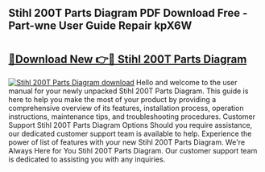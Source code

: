 ## Stihl 200T Parts Diagram PDF Download Free - Part-wne User Guide Repair kpX6W

# <h2><a href="http://dfnv4op.blite.top/?on=Stihl+200T+Parts+Diagram">🔗Download New 👉🔴 Stihl 200T Parts Diagram</a></h2>

[![Stihl 200T Parts Diagram download](https://i.imgur.com/lujVjoI.png)](http://dfnv4op.blite.top/?on=Stihl+200T+Parts+Diagram)
Hello and welcome to the user manual for your newly unpacked Stihl 200T Parts Diagram. This guide is here to help you make the most of your product by providing a comprehensive overview of its features, installation process, operation instructions, maintenance tips, and troubleshooting procedures. Customer Support Stihl 200T Parts Diagram Options Should you require assistance, our dedicated customer support team is available to help. Experience the power of list of features with your new Stihl 200T Parts Diagram. We're Always Here for You Stihl 200T Parts Diagram. Our customer support team is dedicated to assisting you with any inquiries.
